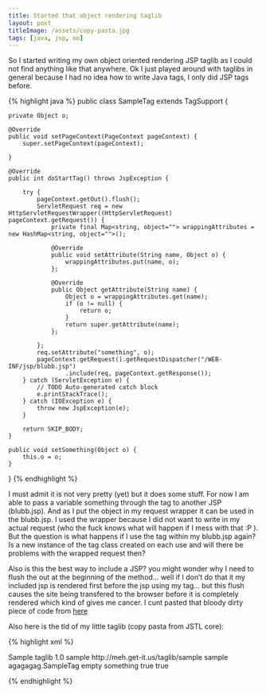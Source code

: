```yaml
---
title: Started that object rendering taglib
layout: post
titleImage: /assets/copy-pasta.jpg
tags: [java, jsp, oo]
---
```


So I started writing my own object oriented rendering JSP taglib as I could not find anything like that anywhere. 
Ok I just played around with taglibs in general because I had no idea how to write Java tags, I only did JSP tags before.

{% highlight java %}
public class SampleTag extends TagSupport {

	private Object o;

	@Override
	public void setPageContext(PageContext pageContext) {
		super.setPageContext(pageContext);

	}

	@Override
	public int doStartTag() throws JspException {

		try {
			pageContext.getOut().flush();
			ServletRequest req = new HttpServletRequestWrapper((HttpServletRequest) pageContext.getRequest()) {
				private final Map<string, object=""> wrappingAttributes = new HashMap<string, object="">();

				@Override
				public void setAttribute(String name, Object o) {
					wrappingAttributes.put(name, o);
				};

				@Override
				public Object getAttribute(String name) {
					Object o = wrappingAttributes.get(name);
					if (o != null) {
						return o;
					}
					return super.getAttribute(name);
				};

			};
			req.setAttribute("something", o);
			pageContext.getRequest().getRequestDispatcher("/WEB-INF/jsp/blubb.jsp")
					.include(req, pageContext.getResponse());
		} catch (ServletException e) {
			// TODO Auto-generated catch block
			e.printStackTrace();
		} catch (IOException e) {
			throw new JspException(e);
		}

		return SKIP_BODY;
	}

	public void setSomething(Object o) {
		this.o = o;
	}

}
{% endhighlight %}

I must admit it is not very pretty (yet) but it does some stuff. For now I am able to pass a variable something through 
the tag to another JSP (blubb.jsp). And as I put the object in my request wrapper it can be used in the blubb.jsp. I 
used the wrapper because I did not want to write in my actual request (who the fuck knows what will happen if I mess 
with that :P ). But the question is what happens if I use the tag within my blubb.jsp again? Is a new instance of the 
tag class created on each use and will there be problems with the wrapped request then?

Also is this the best way to include a JSP? you might wonder why I need to flush the out at the beginning of the 
method… well if I don’t do that it my included jsp is rendered first before the jsp using my tag… but this flush causes 
the site being transfered to the browser before it is completely rendered which kind of gives me cancer. 
I cunt pasted that bloody dirty piece of code from [here](http://stackoverflow.com/questions/4550446/including-a-jsp-page-programatically)

Also here is the tld of my little taglib (copy pasta from JSTL core):

{% highlight xml %}
<!--?xml version="1.0" encoding="UTF-8"?-->
<taglib xmlns="http://java.sun.com/xml/ns/javaee" xmlns:xsi="http://www.w3.org/2001/XMLSchema-instance" xsi:schemalocation="http://java.sun.com/xml/ns/javaee http://java.sun.com/xml/ns/javaee/web-jsptaglibrary_2_1.xsd" version="2.1">
	<display-name>Sample taglib</display-name>
	<tlib-version>1.0</tlib-version>
	<short-name>sample</short-name>
	<uri>http://meh.get-it.us/taglib/sample</uri>
	<tag>
		<name>sample</name>
		<tag-class>agagagag.SampleTag</tag-class>
		<body-content>empty</body-content>
		<attribute>
			<name>something</name>
			<required>true</required>
			<rtexprvalue>true</rtexprvalue>
		</attribute>
	</tag>
</taglib>

{% endhighlight %}
